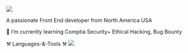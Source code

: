 <img src="https://camo.githubusercontent.com/04a9b1293b014c8bf56577d51fdc3eca492d01d2afac3bb079cc44f445017880/68747470733a2f2f726561646d652d747970696e672d7376672e6865726f6b756170702e636f6d2f3f666f6e743d5269676874656f75732673697a653d33352663656e7465723d74727565267643656e7465723d747275652677696474683d353030266865696768743d3730266475726174696f6e3d34303030266c696e65733d48692b5468657265212bf09f918b3b2b49276d2b506564726f2b4d756e697a213b" data-canonical-src="https://readme-typing-svg.herokuapp.com/?font=Righteous&amp;size=35&amp;center=true&amp;vCenter=true&amp;width=500&amp;height=70&amp;duration=4000&amp;lines=Hi+There!+👋;+I'm+Matthew !;" style="max-width: 100%;">

A passionate Front End developer from North America USA


🌱 I’m currently learning Comptia Security+ Ethical Hacking, Bug Bounty

⚒️ Languages-&-Tools ⚒️
<img src="https://camo.githubusercontent.com/e9e2a928c2840381fa4c5828399ff53f0f4a16e65144037f8c5785630da7df31/68747470733a2f2f736b696c6c69636f6e732e6465762f69636f6e733f693d6e6f64656a732c707974686f6e2c6a6176617363726970742c747970657363726970742c657870726573732c66697265626173652c6d6f6e676f64622c632c6a6176612c6e6578746a732c6d7973716c2c666c61736b" data-canonical-src="https://skillicons.dev/icons?i=,python,javascript,typescript,c,java,nextjs,mysql,flask" style="max-width: 100%;">
